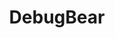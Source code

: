 ---
logohandle: debugbear
sort: debugbear
title: DebugBear
twitter: https://x.com/debugbear
website: https://www.debugbear.com/
---